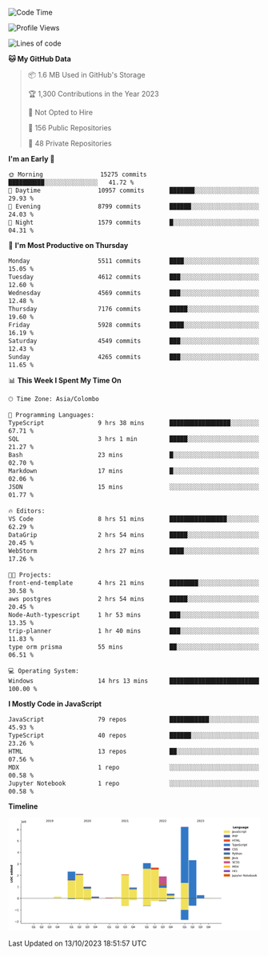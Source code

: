 
<!--START_SECTION:waka-->
![Code Time](http://img.shields.io/badge/Code%20Time-1%2C203%20hrs%2018%20mins-blue)

![Profile Views](http://img.shields.io/badge/Profile%20Views-0-blue)

![Lines of code](https://img.shields.io/badge/From%20Hello%20World%20I%27ve%20Written-26.7%20million%20lines%20of%20code-blue)

**🐱 My GitHub Data** 

> 📦 1.6 MB Used in GitHub's Storage 
 > 
> 🏆 1,300 Contributions in the Year 2023
 > 
> 🚫 Not Opted to Hire
 > 
> 📜 156 Public Repositories 
 > 
> 🔑 48 Private Repositories 
 > 
**I'm an Early 🐤** 

```text
🌞 Morning                15275 commits       ██████████░░░░░░░░░░░░░░░   41.72 % 
🌆 Daytime                10957 commits       ███████░░░░░░░░░░░░░░░░░░   29.93 % 
🌃 Evening                8799 commits        ██████░░░░░░░░░░░░░░░░░░░   24.03 % 
🌙 Night                  1579 commits        █░░░░░░░░░░░░░░░░░░░░░░░░   04.31 % 
```
📅 **I'm Most Productive on Thursday** 

```text
Monday                   5511 commits        ████░░░░░░░░░░░░░░░░░░░░░   15.05 % 
Tuesday                  4612 commits        ███░░░░░░░░░░░░░░░░░░░░░░   12.60 % 
Wednesday                4569 commits        ███░░░░░░░░░░░░░░░░░░░░░░   12.48 % 
Thursday                 7176 commits        █████░░░░░░░░░░░░░░░░░░░░   19.60 % 
Friday                   5928 commits        ████░░░░░░░░░░░░░░░░░░░░░   16.19 % 
Saturday                 4549 commits        ███░░░░░░░░░░░░░░░░░░░░░░   12.43 % 
Sunday                   4265 commits        ███░░░░░░░░░░░░░░░░░░░░░░   11.65 % 
```


📊 **This Week I Spent My Time On** 

```text
🕑︎ Time Zone: Asia/Colombo

💬 Programming Languages: 
TypeScript               9 hrs 38 mins       █████████████████░░░░░░░░   67.71 % 
SQL                      3 hrs 1 min         █████░░░░░░░░░░░░░░░░░░░░   21.27 % 
Bash                     23 mins             █░░░░░░░░░░░░░░░░░░░░░░░░   02.70 % 
Markdown                 17 mins             █░░░░░░░░░░░░░░░░░░░░░░░░   02.06 % 
JSON                     15 mins             ░░░░░░░░░░░░░░░░░░░░░░░░░   01.77 % 

🔥 Editors: 
VS Code                  8 hrs 51 mins       ████████████████░░░░░░░░░   62.29 % 
DataGrip                 2 hrs 54 mins       █████░░░░░░░░░░░░░░░░░░░░   20.45 % 
WebStorm                 2 hrs 27 mins       ████░░░░░░░░░░░░░░░░░░░░░   17.26 % 

🐱‍💻 Projects: 
front-end-template       4 hrs 21 mins       ████████░░░░░░░░░░░░░░░░░   30.58 % 
aws postgres             2 hrs 54 mins       █████░░░░░░░░░░░░░░░░░░░░   20.45 % 
Node-Auth-typescript     1 hr 53 mins        ███░░░░░░░░░░░░░░░░░░░░░░   13.35 % 
trip-planner             1 hr 40 mins        ███░░░░░░░░░░░░░░░░░░░░░░   11.83 % 
type orm prisma          55 mins             ██░░░░░░░░░░░░░░░░░░░░░░░   06.51 % 

💻 Operating System: 
Windows                  14 hrs 13 mins      █████████████████████████   100.00 % 
```

**I Mostly Code in JavaScript** 

```text
JavaScript               79 repos            ███████████░░░░░░░░░░░░░░   45.93 % 
TypeScript               40 repos            ██████░░░░░░░░░░░░░░░░░░░   23.26 % 
HTML                     13 repos            ██░░░░░░░░░░░░░░░░░░░░░░░   07.56 % 
MDX                      1 repo              ░░░░░░░░░░░░░░░░░░░░░░░░░   00.58 % 
Jupyter Notebook         1 repo              ░░░░░░░░░░░░░░░░░░░░░░░░░   00.58 % 
```



**Timeline**

![Lines of Code chart](https://raw.githubusercontent.com/ccweerasinghe1994/ccweerasinghe1994/master/assets/bar_graph.png)


 Last Updated on 13/10/2023 18:51:57 UTC
<!--END_SECTION:waka-->
